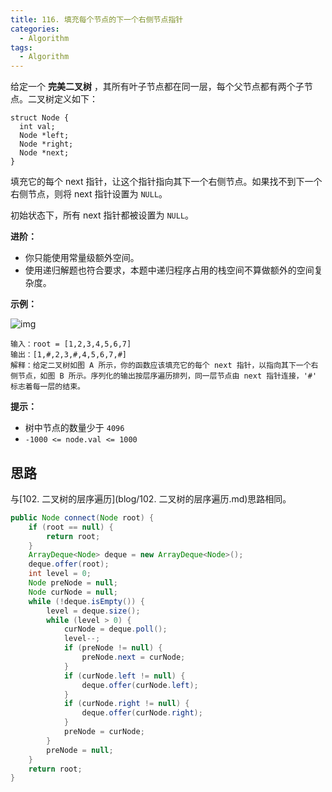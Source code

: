 ```yaml
---
title: 116. 填充每个节点的下一个右侧节点指针
categories:
  - Algorithm
tags:
  - Algorithm
---
```


给定一个 **完美二叉树** ，其所有叶子节点都在同一层，每个父节点都有两个子节点。二叉树定义如下：

```
struct Node {
  int val;
  Node *left;
  Node *right;
  Node *next;
}
```

填充它的每个 next 指针，让这个指针指向其下一个右侧节点。如果找不到下一个右侧节点，则将 next 指针设置为 `NULL`。

初始状态下，所有 next 指针都被设置为 `NULL`。

**进阶：**

- 你只能使用常量级额外空间。
- 使用递归解题也符合要求，本题中递归程序占用的栈空间不算做额外的空间复杂度。

**示例：**

![img](https://raw.githubusercontent.com/Traserve/traserve.github.io/main/_posts/algorithm/images/116-1.png)

```
输入：root = [1,2,3,4,5,6,7]
输出：[1,#,2,3,#,4,5,6,7,#]
解释：给定二叉树如图 A 所示，你的函数应该填充它的每个 next 指针，以指向其下一个右侧节点，如图 B 所示。序列化的输出按层序遍历排列，同一层节点由 next 指针连接，'#' 标志着每一层的结束。
```

**提示：**

- 树中节点的数量少于 `4096`
- `-1000 <= node.val <= 1000`

## 思路

与[102. 二叉树的层序遍历](blog/102. 二叉树的层序遍历.md)思路相同。

```java
public Node connect(Node root) {
    if (root == null) {
        return root;
    }
    ArrayDeque<Node> deque = new ArrayDeque<Node>();
    deque.offer(root);
    int level = 0;
    Node preNode = null;
    Node curNode = null;
    while (!deque.isEmpty()) {
        level = deque.size();
        while (level > 0) {
            curNode = deque.poll();
            level--;
            if (preNode != null) {
                preNode.next = curNode;
            }
            if (curNode.left != null) {
                deque.offer(curNode.left);
            }
            if (curNode.right != null) {
                deque.offer(curNode.right);
            }
            preNode = curNode;
        }
        preNode = null;
    }
    return root;
}
```

